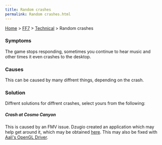 ```yaml
---
title: Random crashes
permalink: Random crashes.html
---
```


[Home](../../Main%20Page.md) > [FF7](../../FF7.md) > [Technical](../Technical.md) > Random crashes

### Symptoms

The game stops responding, sometimes you continue to hear music and
other times it even crashes to the desktop.

### Causes

This can be caused by many diffrent things, depending on the crash.

### Solution

Diffrent solutions for diffrent crashes, select yours from the
following:

##### Crash at Cosmo Canyon

This is caused by an FMV issue. Dzugio created an application which may
help get around it, which may be obtained [here][]. This may also be
fixed with [Aali's OpenGL Driver][].

  [here]: http://forums.qhimm.com/index.php?topic=4505.0
  [Aali's OpenGL Driver]: http://forums.qhimm.com/index.php?topic=8306.0
